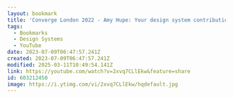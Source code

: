 ```yaml
---
layout: bookmark
title: 'Converge London 2022 - Amy Hupe: Your design system contribution practice is doomed to fail'
tags:
  - Bookmarks
  - Design Systems
  - YouTube
date: 2023-07-09T06:47:57.241Z
created: 2023-07-09T06:47:57.241Z
modified: 2025-03-11T10:49:54.141Z
link: https://youtube.com/watch?v=2xvq7CLlEkw&feature=share
id: 603212450
image: https://i.ytimg.com/vi/2xvq7CLlEkw/hqdefault.jpg
---
```

